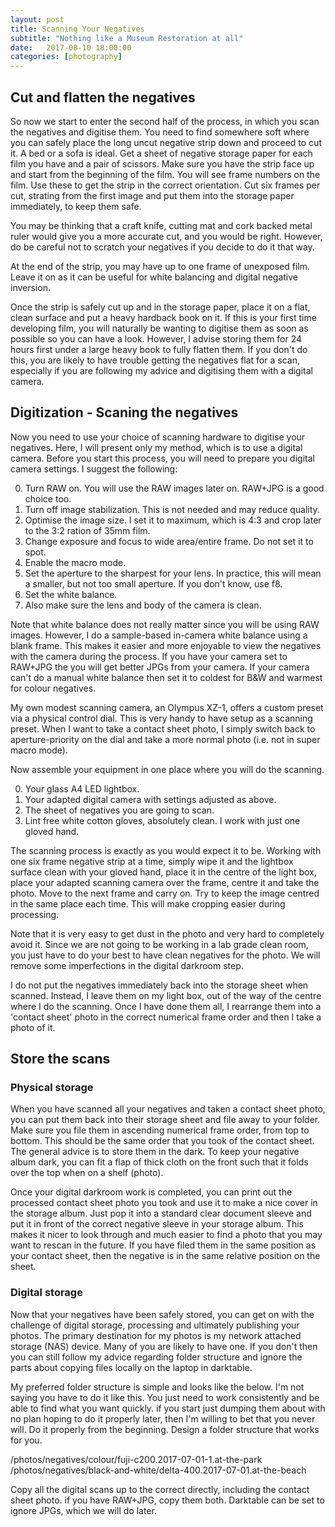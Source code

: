 ```yaml
---
layout: post
title: Scanning Your Negatives
subtitle: "Nothing like a Museum Restoration at all"
date:   2017-08-10 18:00:00
categories: [photography]
---
```


## Cut and flatten the negatives

So now we start to enter the second half of the process, in which you scan the negatives and digitise them.  You need to find somewhere soft where you can safely place the long uncut negative strip down and proceed to cut it. A bed or a sofa is ideal. Get a sheet of negative storage paper for each film you have and a pair of scissors. Make sure you have the strip face up and start from the beginning of the film. You will see frame numbers on the film. Use these to get the strip in the correct orientation. Cut six frames per cut, strating from the first image and put them into the storage paper immediately, to keep them safe.

You may be thinking that a craft knife, cutting mat and cork backed metal ruler would give you a more accurate cut, and you would be right. However, do be careful not to scratch your negatives if you decide to do it that way.

At the end of the strip, you may have up to one frame of unexposed film. Leave it on as it can be useful for white balancing and digital negative inversion.

Once the strip is safely cut up and in the storage paper, place it on a flat, clean surface and put a heavy hardback book on it. If this is your first time developing film, you will naturally be wanting to digitise them as soon as possible so you can have a look. However, I advise storing them for 24 hours first under a large heavy book to fully flatten them. If you don't do this, you are likely to have trouble getting the negatives flat for a scan, especially if you are following my advice and digitising them with a digital camera.

## Digitization - Scaning the negatives

Now you need to use your choice of scanning hardware to digitise your negatives. Here, I will present only my method, which is to use a digital camera. Before you start this process, you will need to prepare you digital camera settings. I suggest the following:

0. Turn RAW on. You will use the RAW images later on. RAW+JPG is a good choice too.
0. Turn off image stabilization. This is not needed and may reduce quality.
0. Optimise the image size. I set it to maximum, which is 4:3 and crop later to the 3:2 ration of 35mm film.
0. Change exposure and focus to wide area/entire frame. Do not set it to spot.
0. Enable the macro mode.
0. Set the aperture to the sharpest for your lens. In practice, this will mean a smaller, but not too small aperture. If you don't know, use f8.
0. Set the white balance.
0. Also make sure the lens and body of the camera is clean.

Note that white balance does not really matter since you will be using RAW images. However, I do a sample-based in-camera white balance using a blank frame. This makes it easier and more enjoyable to view the negatives with the camera during the process. If you have your camera set to RAW+JPG the you will get better JPGs from your camera. If your camera can't do a manual white balance then set it to coldest for B&W and warmest for colour negatives.

My own modest scanning camera, an Olympus XZ-1, offers a custom preset via a physical control dial. This is very handy to have setup as a scanning preset. When I want to take a contact sheet photo, I simply switch back to aperture-priority on the dial and take a more normal photo (i.e. not in super macro mode).

Now assemble your equipment in one place where you will do the scanning.

0. Your glass A4 LED lightbox.
0. Your adapted digital camera with settings adjusted as above.
0. The sheet of negatives you are going to scan.
0. Lint free white cotton gloves, absolutely clean. I work with just one gloved hand.

The scanning process is exactly as you would expect it to be. Working with one six frame negative strip at a time, simply wipe it and the lightbox surface clean with your gloved hand, place it in the centre of the light box, place your adapted scanning camera over the frame, centre it and take the photo. Move to the next frame and carry on. Try to keep the image centred in the same place each time. This will make cropping easier during processing.

Note that it is very easy to get dust in the photo and very hard to completely avoid it. Since we are not going to be working in a lab grade clean room, you just have to do your best to have clean negatives for the photo. We will remove some imperfections in the digital darkroom step.

I do not put the negatives immediately back into the storage sheet when scanned. Instead, I leave them on my light box, out of the way of the centre where I do the scanning. Once I have done them all, I rearrange them into a 'contact sheet' photo in the correct numerical frame order and then I take a photo of it.

## Store the scans

### Physical storage

When you have scanned all your negatives and taken a contact sheet photo, you can put them back into their storage sheet and file away to your folder. Make sure you file them in ascending numerical frame order, from top to bottom. This should be the same order that you took of the contact sheet. The general advice is to store them in the dark. To keep your negative album dark, you can fit a flap of thick cloth on the front such that it folds over the top when on a shelf (photo).

Once your digital darkroom work is completed, you can print out the processed contact sheet photo you took and use it to make a nice cover in the storage album. Just pop it into a standard clear document sleeve and put it in front of the correct negative sleeve in your storage album. This makes it nicer to look through and much easier to find a photo that you may want to rescan in the future. If you have filed them in the same position as your contact sheet, then the negative is in the same relative position on the sheet.

### Digital storage

Now that your negatives have been safely stored, you can get on with the challenge of digital storage, processing and ultimately publishing your photos. The primary destination for my photos is my network attached storage (NAS) device. Many of you are likely to have one. If you don't then you can still follow my advice regarding folder structure and ignore the parts about copying files locally on the laptop in darktable.

My preferred folder structure is simple and looks like the below. I'm not saying you have to do it like this. You just need to work consistently and be able to find what you want quickly. if you start just dumping them about with no plan hoping to do it properly later, then I'm willing to bet that you never will. Do it properly from the beginning. Design a folder structure that works for you.

/photos/negatives/colour/fuji-c200.2017-07-01-1.at-the-park
/photos/negatives/black-and-white/delta-400.2017-07-01.at-the-beach

Copy all the digital scans up to the correct directly, including the contact sheet photo. if you have RAW+JPG, copy them both. Darktable can be set to ignore JPGs, which we will do later.


